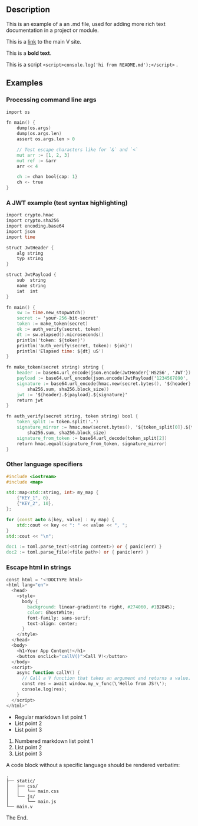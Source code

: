 ## Description

This is an example of a an .md file, used for adding more rich text
documentation in a project or module.

This is a [link](https://vlang.io/) to the main V site.

This is a <b>bold text</b>.

This is a script `<script>console.log('hi from README.md');</script>` .

## Examples

### Processing command line args

```v
import os

fn main() {
	dump(os.args)
	dump(os.args.len)
	assert os.args.len > 0

	// Test escape characters like for `&` and `<`
	mut arr := [1, 2, 3]
	mut ref := &arr
	arr << 4

	ch := chan bool{cap: 1}
	ch <- true
}
```

### A JWT example (test syntax highlighting)

```v
import crypto.hmac
import crypto.sha256
import encoding.base64
import json
import time

struct JwtHeader {
	alg string
	typ string
}

struct JwtPayload {
	sub  string
	name string
	iat  int
}

fn main() {
	sw := time.new_stopwatch()
	secret := 'your-256-bit-secret'
	token := make_token(secret)
	ok := auth_verify(secret, token)
	dt := sw.elapsed().microseconds()
	println('token: ${token}')
	println('auth_verify(secret, token): ${ok}')
	println('Elapsed time: ${dt} uS')
}

fn make_token(secret string) string {
	header := base64.url_encode(json.encode(JwtHeader{'HS256', 'JWT'}).bytes())
	payload := base64.url_encode(json.encode(JwtPayload{'1234567890', 'John Doe', 1516239022}).bytes())
	signature := base64.url_encode(hmac.new(secret.bytes(), '${header}.${payload}'.bytes(),
		sha256.sum, sha256.block_size))
	jwt := '${header}.${payload}.${signature}'
	return jwt
}

fn auth_verify(secret string, token string) bool {
	token_split := token.split('.')
	signature_mirror := hmac.new(secret.bytes(), '${token_split[0]}.${token_split[1]}'.bytes(),
		sha256.sum, sha256.block_size)
	signature_from_token := base64.url_decode(token_split[2])
	return hmac.equal(signature_from_token, signature_mirror)
}
```

### Other language specifiers

```cpp
#include <iostream>
#include <map>

std::map<std::string, int> my_map {
	{"KEY_1", 0},
	{"KEY_2", 10},
};

for (const auto &[key, value] : my_map) {
	std::cout << key << ": " << value << ", ";
}
std::cout << "\n";
```

```v ignore
doc1 := toml.parse_text(<string content>) or { panic(err) }
doc2 := toml.parse_file(<file path>) or { panic(err) }
```

### Escape html in strings

```v
const html = '<!DOCTYPE html>
<html lang="en">
  <head>
    <style>
      body {
        background: linear-gradient(to right, #274060, #1B2845);
        color: GhostWhite;
        font-family: sans-serif;
        text-align: center;
      }
    </style>
  </head>
  <body>
    <h1>Your App Content!</h1>
    <button onclick="callV()">Call V!</button>
  </body>
  <script>
    async function callV() {
      // Call a V function that takes an argument and returns a value.
      const res = await window.my_v_func(\'Hello from JS!\');
      console.log(res);
    }
  </script>
</html>'
```

- Regular markdown list point 1
- List point 2
- List point 3

1. Numbered markdown list point 1
2. List point 2
3. List point 3

A code block without a specific language should be rendered verbatim:
```
.
├── static/
│   ├── css/
│   │   └── main.css
│   └── js/
│       └── main.js
└── main.v
```

The End.
